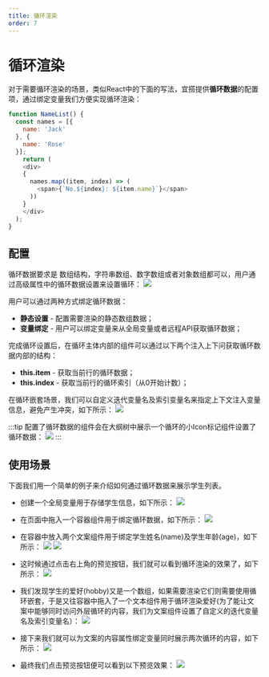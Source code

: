 ```yaml
---
title: 循环渲染
order: 7
---
```

# 循环渲染
对于需要循环渲染的场景，类似React中的下面的写法，宜搭提供**循环数据**的配置项，通过绑定变量我们方便实现循环渲染：
```js
function NameList() {
  const names = [{
    name: 'Jack'
  }, {
    name: 'Rose'
  }];
	return (
  	<div>
    {
      names.map((item, index) => (
        <span>{`No.${index}: ${item.name}`}</span>
      ))
    }
    </div>
  );
}
```

## 配置
循环数据要求是 数组结构，字符串数组、数字数组或者对象数组都可以，用户通过高级属性中的循环数据设置来设置循环：
![](https://img.alicdn.com/imgextra/i2/O1CN01zZOVg61iim2fEeZq7_!!6000000004447-2-tps-3582-2016.png)

用户可以通过两种方式绑定循环数据：
* **静态设置** - 配置需要渲染的静态数组数据；
* **变量绑定** - 用户可以绑定变量来从全局变量或者远程API获取循环数据；

完成循环设置后，在循环主体内部的组件可以通过以下两个注入上下问获取循环数据内部的结构：
* **this.item** - 获取当前行的循环数据；
* **this.index** - 获取当前行的循环索引（从0开始计数）；

在循环嵌套场景，我们可以自定义迭代变量名及索引变量名来指定上下文注入变量信息，避免产生冲突，如下所示：
![](https://img.alicdn.com/imgextra/i2/O1CN018ydzZM25tytcc8Gu5_!!6000000007585-2-tps-3582-2022.png)

:::tip
配置了循环数据的组件会在大纲树中展示一个循环的小Icon标记组件设置了循环数据：
![](https://img.alicdn.com/imgextra/i4/O1CN01NCRDAo1RxZMhgrtlV_!!6000000002178-2-tps-734-844.png)
:::

## 使用场景
下面我们用一个简单的例子来介绍如何通过循环数据来展示学生列表。

* 创建一个全局变量用于存储学生信息，如下所示：
![](https://img.alicdn.com/imgextra/i1/O1CN01RdDGNN1n4XK7jR0dQ_!!6000000005036-2-tps-3582-2018.png)

* 在页面中拖入一个容器组件用于绑定循环数据，如下所示：
![](https://img.alicdn.com/imgextra/i2/O1CN0144N24G1qrwtuervo3_!!6000000005550-2-tps-3582-2014.png)

* 在容器中放入两个文案组件用于绑定学生姓名(name)及学生年龄(age)，如下所示：
![](https://img.alicdn.com/imgextra/i3/O1CN019B277E1SP384IRrjn_!!6000000002238-2-tps-3582-2016.png)
![](https://img.alicdn.com/imgextra/i1/O1CN01qT43by1UEdMCpEkc6_!!6000000002486-2-tps-3582-2018.png)

* 这时候通过点击右上角的预览按钮，我们就可以看到循环渲染的效果了，如下所示：
![](https://img.alicdn.com/imgextra/i1/O1CN019HdqaJ1LrGDX1iZzV_!!6000000001352-2-tps-3582-590.png)

* 我们发现学生的爱好(hobby)又是一个数组，如果需要渲染它们则需要使用循环嵌套，于是又往容器中拖入了一个文本组件用于循环渲染爱好(为了能让文案中能够同时访问外层循环的内容，我们为文案组件设置了自定义的迭代变量名及索引变量名）：
![](https://img.alicdn.com/imgextra/i2/O1CN01Voi5E91vw8bYmn266_!!6000000006236-2-tps-3582-2014.png)

* 接下来我们就可以为文案的内容属性绑定变量同时展示两次循环的内容，如下所示：
![](https://img.alicdn.com/imgextra/i3/O1CN01Y4o6Va1rzZ6XggGyr_!!6000000005702-2-tps-3582-2020.png)

* 最终我们点击预览按钮便可以看到以下预览效果：
![](https://img.alicdn.com/imgextra/i4/O1CN01BEyiaQ1kBSSq7bJmL_!!6000000004645-2-tps-3582-774.png)